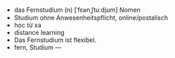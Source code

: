 - das Fernstudium (n)	[ˈfɛʁnˌʃtuːdi̯ʊm]	Nomen
- Studium ohne Anwesenheitspflicht, online/postalisch
- học từ xa
- distance learning
- Das Fernstudium ist flexibel.
- fern, Studium	—